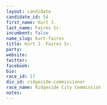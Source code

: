 ```yaml
---
layout: candidate
candidate_id: 54
first_name: Kurt J.
last_name: Faires Sr.
incumbent: false
name_slug: kurt-faires
title: Kurt J. Faires Sr.
party: 
website: 
twitter: 
facebook: 
bio: 
race_id: 17
div_id: ridgeside-commissioner
race_name: Ridgeside City Commission
notes: 
---
```

